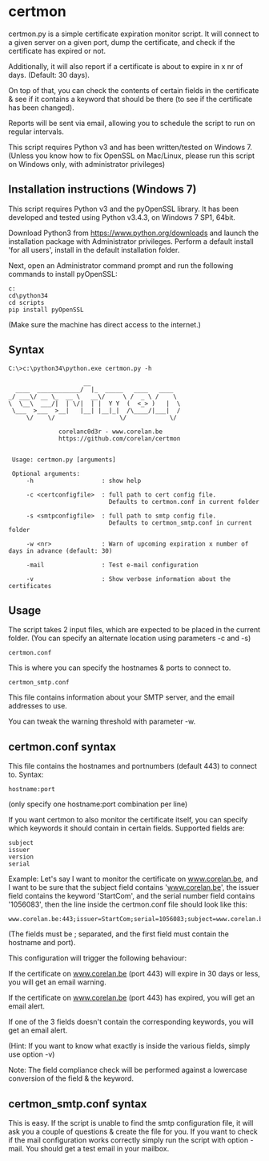 certmon
=======

certmon.py is a simple certificate expiration monitor script.  It will connect to a given server on a given port, dump the certificate, and check if the certificate has expired or not. 

Additionally, it will also report if a certificate is about to expire in x nr of days.  (Default: 30 days).

On top of that, you can check the contents of certain fields in the certificate & see if it contains a keyword that should be there (to see if the certificate has been changed).

Reports will be sent via email, allowing you to schedule the script to run on regular intervals.

This script requires Python v3 and has been written/tested on Windows 7.
(Unless you know how to fix OpenSSL on Mac/Linux, please run this script on Windows only, with administrator privileges)


Installation instructions (Windows 7)
-------------------------------------

This script requires Python v3 and the pyOpenSSL library.   It has been developed and tested using Python v3.4.3, on Windows 7 SP1, 64bit.

Download Python3 from https://www.python.org/downloads and launch the installation package with Administrator privileges.
Perform a default install 'for all users', install in the default installation folder.

Next, open an Administrator command prompt and run the following commands to install pyOpenSSL:

```
c:
cd\python34
cd scripts
pip install pyOpenSSL
```
(Make sure the machine has direct access to the internet.)



Syntax
------

```
C:\>c:\python34\python.exe certmon.py -h

                     __
  ____  ____________/  |_  _____   ____   ____
_/ ___\/ __ \_  __ \   __\/     \ /  _ \ /    \
\  \__\  ___/|  | \/|  | |  Y Y  (  <_> )   |  \
 \___  >___  >__|   |__| |__|_|  /\____/|___|  /
     \/    \/                  \/            \/

              corelanc0d3r - www.corelan.be
              https://github.com/corelan/certmon


 Usage: certmon.py [arguments]

 Optional arguments:
     -h                   : show help

     -c <certconfigfile>  : full path to cert config file.
                            Defaults to certmon.conf in current folder

     -s <smtpconfigfile>  : full path to smtp config file.
                            Defaults to certmon_smtp.conf in current folder

     -w <nr>              : Warn of upcoming expiration x number of days in advance (default: 30)

     -mail                : Test e-mail configuration

     -v                   : Show verbose information about the certificates
```


Usage
-----

The script takes 2 input files, which are expected to be placed in the current folder.
(You can specify an alternate location using parameters -c and -s)

`certmon.conf`

This is where you can specify the hostnames & ports to connect to.

`certmon_smtp.conf` 

This file contains information about your SMTP server, and the email addresses to use.

You can tweak the warning threshold with parameter -w.


certmon.conf syntax
-------------------

This file contains the hostnames and portnumbers (default 443) to connect to.
Syntax:
```
hostname:port
```
(only specify one hostname:port combination per line)

If you want certmon to also monitor the certificate itself, you can specify which keywords it should contain in certain fields. Supported fields are:

```
subject
issuer
version
serial
```

Example:  Let's say I want to monitor the certificate on www.corelan.be, and I want to be sure that the subject field contains 'www.corelan.be', the issuer field contains the keyword 'StartCom', and the serial number field contains '1056083', then the line inside the certmon.conf file should look like this:

```
www.corelan.be:443;issuer=StartCom;serial=1056083;subject=www.corelan.be
```

(The fields must be ; separated, and the first field must contain the hostname and port).

This configuration will trigger the following behaviour:

If the certificate on www.corelan.be (port 443) will expire in 30 days or less, you will get an email warning.

If the certificate on www.corelan.be (port 443) has expired, you will get an email alert.

If one of the 3 fields doesn't contain the corresponding keywords, you will get an email alert.


(Hint: If you want to know what exactly is inside the various fields, simply use option -v)

Note: The field compliance check will be performed against a lowercase conversion of the field & the keyword.


certmon_smtp.conf syntax
------------------------

This is easy.  If the script is unable to find the smtp configuration file, it will ask you a couple of questions & create the file for you.
If you want to check if the mail configuration works correctly simply run the script with option -mail.
You should get a test email in your mailbox.



